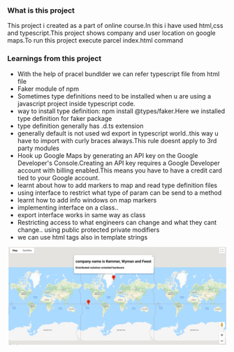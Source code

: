 ### What is this project
This project i created as a part of online course.In this i have
used html,css and typescript.This project shows company and user
location on google maps.To run this project execute 
parcel index.html command

### Learnings from this project

* With the help of pracel bundlder we can refer typescript file from html file
* Faker module of npm
* Sometimes type definitions need to be installed when u are using a javascript 
  project inside typescript code.
* way to install type definition: npm install @types/faker.Here we installed 
  type definition for faker package
* type definition generally has .d.ts extension
* generally default is not used wd export in typescript world..this way u have to 
  import with curly braces always.This rule doesnt apply to 3rd party modules
* Hook up Google Maps by generating an API key on the Google Developer's
  Console.Creating an API key requires a Google Developer account with billing enabled.This means you have to have a credit card tied to your Google account.  
* learnt about how to add markers to map and read type definition files
* using interface to restrict what type of param can be send to a method
* learnt how to add info windows on map markers
* implementing interface on a class.. 
* export interface works in same way as class
* Restricting access to what engineers can change and what they cant change..
  using public protected private modifiers
* we can use html tags also in template strings  

![Screenshot](screenshot.png)
  



